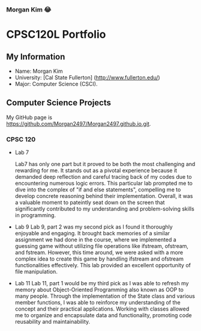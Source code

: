 ### **Morgan Kim** :joy:

# CPSC120L Portfolio

## My Information
- Name: Morgan Kim
- University: [Cal State Fullerton] (http://www.fullerton.edu/)
- Major: Computer Science (CSCI).

## Computer Science Projects

My GitHub page is https://github.com/Morgan2497/Morgan2497.github.io.git.

### CPSC 120

* Lab 7

    Lab7 has only one part but it proved to be both the most challenging and rewarding for me. It stands out as a pivotal experience because it demanded deep reflection and careful tracing back of my codes due to encountering numerous logic errors. This particular lab prompted me to dive into the complex of "if and else statements", compelling me to develop concrete reasoning behind their implementation. Overall, it was a valuable moment to pateintly seat down on the screen that significantly contributed to my understanding and problem-solving skills in programming.

* Lab 9
    Lab 9, part 2 was my second pick as I found it thoroughly enjoyable and engaging. It brought back memories of a similar assignment we had done in the course, where we implemented a guessing game without utilizing file operations like ifstream, ofstream, and fstream. However, this time around, we were asked with a more complex idea to create this game by handling ifstream and ofstream functionalities effectively. This lab provided an excellent opportunity of file manipulation.

* Lab 11
    Lab 11, part 1 would be my third pick as I was able to refresh my memory about Object-Oriented Programming also known as OOP to many people. Through the implementation of the State class and various member functions, I was able to reinforce my understanding of the concept and their practical applications. Working with classes allowed me to organize and encapsulate data and functionality, promoting code reusability and maintainability. 